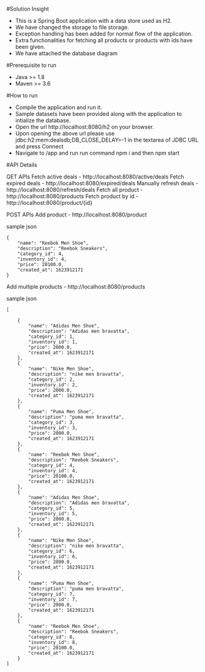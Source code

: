 #Solution Insight
* This is a Spring Boot application with a data store used as H2.
* We have changed the storage to file storage.
* Exception handling has been added for normal flow of the application.
* Extra functionalities for fetching all products or products with ids have been given.
* We have attached the database diagram

#Prerequisite to run
* Java >= 1.8
* Maven >= 3.6

#How to run
* Compile the application and run it.
* Sample datasets have been provided along with the application to intialize the database.
* Open the url http://localhost:8080/h2 on your browser.
* Upon opening the above url please use jdbc:h2:mem:dealsdb;DB_CLOSE_DELAY=-1 in the textarea of JDBC URL
  and press Connect
* Navigate to /app and run run command npm i and then npm start

#API Details

GET APIs
Fetch active deals - http://localhost:8080/active/deals
Fetch expired deals - http://localhost:8080/expired/deals
Manually refresh deals - http://localhost:8080/refresh/deals
Fetch all product - http://localhost:8080/products
Fetch product by id - http://localhost:8080/product/{id}



POST APIs
Add product - 
http://localhost:8080/product

sample json
    
    {
		"name": "Reebok Men Shoe",
		"description": "Reebok Sneakers",
		"category_id": 4,
		"inventory_id": 4,
		"price": 20100.0,
		"created_at": 1623912171
    } 

Add multiple products - 
http://localhost:8080/products

sample json

    [
    	
    	{
    		"name": "Adidas Men Shoe",
    		"description": "Adidas men bravatta",
    		"category_id": 1,
    		"inventory_id": 1,
    		"price": 2000.0,
    		"created_at": 1623912171
    	},
    	{
    		"name": "Nike Men Shoe",
    		"description": "nike men bravatta",
    		"category_id": 2,
    		"inventory_id": 2,
    		"price": 2000.0,
    		"created_at": 1623912171
    	},
    	{
    		"name": "Puma Men Shoe",
    		"description": "puma men bravatta",
    		"category_id": 3,
    		"inventory_id": 3,
    		"price": 2000.0,
    		"created_at": 1623912171
    	},
    	{
    		"name": "Reebok Men Shoe",
    		"description": "Reebok Sneakers",
    		"category_id": 4,
    		"inventory_id": 4,
    		"price": 20100.0,
    		"created_at": 1623912171
    	},
    	{
    		"name": "Adidas Men Shoe",
    		"description": "Adidas men bravatta",
    		"category_id": 5,
    		"inventory_id": 5,
    		"price": 2000.0,
    		"created_at": 1623912171
    	},
    	{
    		"name": "Nike Men Shoe",
    		"description": "nike men bravatta",
    		"category_id": 6,
    		"inventory_id": 6,
    		"price": 2000.0,
    		"created_at": 1623912171
    	},
    	{
    		"name": "Puma Men Shoe",
    		"description": "puma men bravatta",
    		"category_id": 7,
    		"inventory_id": 7,
    		"price": 2000.0,
    		"created_at": 1623912171
    	},
    	{
    		"name": "Reebok Men Shoe",
    		"description": "Reebok Sneakers",
    		"category_id": 8,
    		"inventory_id": 8,
    		"price": 20100.0,
    		"created_at": 1623912171
    	}
    ]
	
